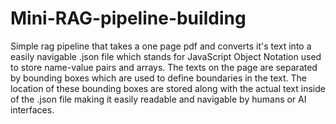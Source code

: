 # Mini-RAG-pipeline-building
Simple rag pipeline that takes a one page pdf and converts it's text into a easily navigable .json file which stands for JavaScript Object Notation used to store name-value pairs and arrays. The texts on the page are separated by bounding boxes which are used to define boundaries in the text. The location of these bounding boxes are stored along with the actual text inside of the .json file making it easily readable and navigable by humans or AI interfaces.
